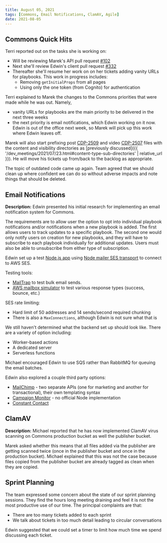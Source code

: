 ```yaml
---
title: August 05, 2021
tags: [Commons, Email Notifications, ClamAV, Agile]
date: 2021-08-05
---
```


## Commons Quick Hits

Terri reported out on the tasks she is working on:

  - Will be reviewing Marek's API pull request [#102](https://github.com/IIP-Design/cdp-public-api/pull/102)
  - Next she'll review Edwin's client pull request [#332](https://github.com/IIP-Design/content-commons-client/pull/332)
  - Thereafter she'll resume her work on on her tickets adding vanity URLs for playbooks. This work in progress includes:
    - Removing `getInitialProps` from all pages
    - Using only the one token (from Cognito) for authentication

Terri explained to Marek the changes to the Commons priorities that were made while he was out. Namely,

- vanity URLs for playbooks are the main priority to be delivered in the next three weeks
- the next priority is email notifications, which Edwin working on it now. Edwin is out of the office next week, so Marek will pick up this work where Edwin leaves off.

Marek will also start prefixing post [CDP-2509](https://design.atlassian.net/browse/CDP-2509) and video [CDP-2507](https://design.atlassian.net/browse/CDP-2507) files with the content and visibility directories as [previously discussed]({{ '/dev_meetings/2021/07/23.html#content-type-sub-directories' | relative_url }}). He will move his tickets up from/back to the backlog as appropriate.

The topic of outdated code came up again. Team agreed that we should clean up where confident we can do so without adverse impacts and note things that should be deleted.

## Email Notifications

**Description:** Edwin presented his initial research for implementing an email notification system for Commons. 

The requirements are to allow user the option to opt into individual playbook notifications and/or notifications when a new playbook is added. The first allows users to track updates to a specific playbook. The second one would only notify users on creation for new playbooks, and they will have to subscribe to each playbook individually for additional updates. Users must also be able to unsubscribe from either type of subscription.

Edwin set up a test [Node.js app](https://github.com/IIP-Design/lab-test-server) using [Node mailer SES transport](https://nodemailer.com/transports/ses/) to connect to AWS SES.

Testing tools:

- [MailTrap](https://mailtrap.io/) to test bulk email sends.
- [AWS mailbox simulator](https://docs.aws.amazon.com/ses/latest/dg/send-email-simulator.html) to test various response types (success, bounce, etc.)

SES rate limiting:

- Hard limit of 50 addresses and 14 sends/second required chunking
- There is also a `MaxConnections`, although Edwin is not sure what that is

We still haven't determined what the backend set up should look like. There are a variety of option including:

- Worker-based actions
- A dedicated server 
- Serverless functions

Michael encouraged Edwin to use SQS rather than RabbitMQ for queuing the email batches.

Edwin also explored a couple third party options:

- [MailChimp](https://mailchimp.com/) - two separate APIs (one for marketing and another for transactional), their own templating syntax
- [Campaign Monitor](https://www.campaignmonitor.com/) - no official Node implementation
- [Constant Contact](https://www.constantcontact.com/)

## ClamAV

**Description:** Michael reported that he has now implemented ClamAV virus scanning on Commons production bucket as well the publisher bucket.

Marek asked whether this means that all files added via the publisher are getting scanned twice (once in the publisher bucket and once in the production bucket). Michael explained that this was not the case because files copied from the publisher bucket are already tagged as clean when they are copied.

## Sprint Planning

The team expressed some concern about the state of our sprint planning sessions. They find the hours long meeting draining and feel it is not the most productive use of our time. The principal complaints are that:

- There are too many tickets added to each sprint
- We talk about tickets in too much detail leading to circular conversations

Edwin suggested that we could set a timer to limit how much time we spend discussing each ticket.